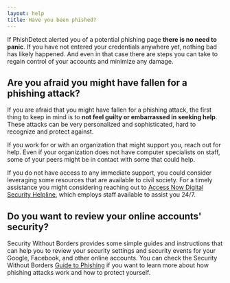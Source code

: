 ```yaml
---
layout: help
title: Have you been phished?
---
```


If PhishDetect alerted you of a potential phishing page **there is no need to panic**. If you have not entered your credentials anywhere yet, nothing bad has likely happened. And even in that case there are steps you can take to regain control of your accounts and minimize any damage.

## Are you afraid you might have fallen for a phishing attack?

If you are afraid that you might have fallen for a phishing attack, the first thing to keep in mind is to **not feel guilty or embarrassed in seeking help**. These attacks can be very personalized and sophisticated, hard to recognize and protect against.

If you work for or with an organization that might support you, reach out for help. Even if your organization does not have computer specialists on staff, some of your peers might be in contact with some that could help.

If you do not have access to any immediate support, you could consider leveraging some resources that are available to civil society. For a timely assistance you might considering reaching out to <a href="https://www.accessnow.org/help">Access Now Digital Security Helpline</a>, which employs staff available to assist you 24/7.

## Do you want to review your online accounts' security?

Security Without Borders provides some simple guides and instructions that can help you to review your security settings and security events for your Google, Facebook, and other online accounts. You can check the Security Without Borders [Guide to Phishing](https://guides.securitywithoutborders.org/guide-to-phishing/) if you want to learn more about how phishing attacks work and how to protect yourself.
